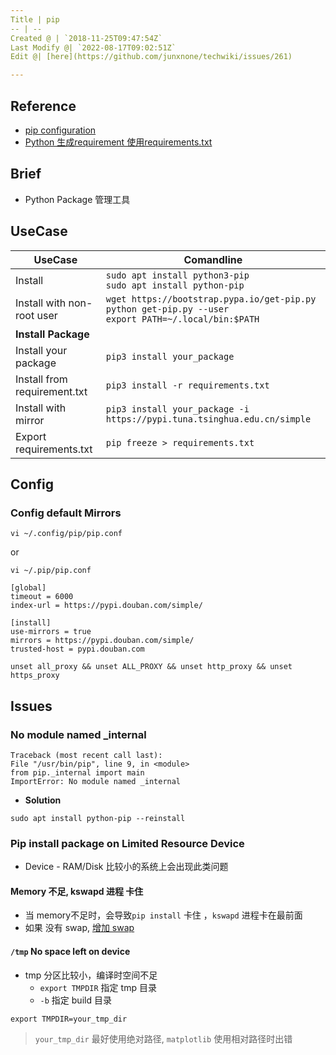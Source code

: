 ```yaml
---
Title | pip
-- | --
Created @ | `2018-11-25T09:47:54Z`
Last Modify @| `2022-08-17T09:02:51Z`
Edit @| [here](https://github.com/junxnone/techwiki/issues/261)

---
```

## Reference
- [pip configuration](https://pip.pypa.io/en/latest/user_guide/#configuration )
- [Python 生成requirement 使用requirements.txt](https://blog.51cto.com/meyangyang/2094937)

## Brief
- Python Package 管理工具


## UseCase

UseCase | Comandline
-- | --
Install | `sudo apt install python3-pip`<br>`sudo apt install python-pip`
Install with non-root user | `wget https://bootstrap.pypa.io/get-pip.py`<br>`python get-pip.py --user`<br>`export PATH=~/.local/bin:$PATH`
**Install Package** |
Install your package | `pip3 install your_package`
Install from requirement.txt | `pip3 install -r requirements.txt`
Install with mirror | `pip3 install your_package -i https://pypi.tuna.tsinghua.edu.cn/simple`
Export requirements.txt | `pip freeze > requirements.txt`




## Config
### Config default Mirrors
```
vi ~/.config/pip/pip.conf
```
or
```
vi ~/.pip/pip.conf
```
```
[global]  
timeout = 6000
index-url = https://pypi.douban.com/simple/

[install]
use-mirrors = true
mirrors = https://pypi.douban.com/simple/
trusted-host = pypi.douban.com
```
```
unset all_proxy && unset ALL_PROXY && unset http_proxy && unset https_proxy
```

## Issues

### No module named _internal
```
Traceback (most recent call last):   
File "/usr/bin/pip", line 9, in <module>     
from pip._internal import main 
ImportError: No module named _internal
```

- **Solution**

```
sudo apt install python-pip --reinstall
```


### Pip install package on Limited Resource Device

- Device - RAM/Disk 比较小的系统上会出现此类问题

#### Memory 不足, kswapd 进程 卡住
- 当 memory不足时，会导致`pip install` 卡住 ，`kswapd` 进程卡在最前面
- 如果 没有 swap, [增加 swap](/Increase_Swap) 
 
#### `/tmp`  No space left on device
- tmp 分区比较小，编译时空间不足
  - `export TMPDIR` 指定 tmp 目录
  - `-b` 指定 build 目录
```
export TMPDIR=your_tmp_dir
```
> `your_tmp_dir` 最好使用绝对路径, `matplotlib` 使用相对路径时出错
